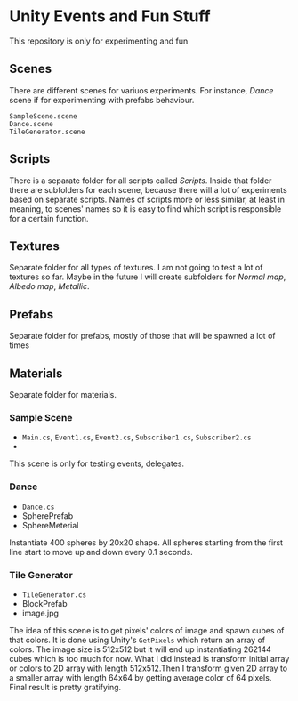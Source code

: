 # Unity Events and Fun Stuff

This repository is only for experimenting and fun

## Scenes

There are different scenes for variuos experiments. For instance, *Dance* scene if for experimenting with prefabs behaviour.

```
SampleScene.scene
Dance.scene
TileGenerator.scene

```

## Scripts

There is a separate folder for all scripts called *Scripts*. Inside that folder there are subfolders for each scene, because there will a
lot of experiments based on separate scripts. Names of scripts more or less similar, at least in meaning, to scenes' names so it is easy to
find which script is responsible for a certain function.

## Textures

Separate folder for all types of textures. I am not going to test a lot of textures so far. Maybe in the future I will create subfolders
for *Normal map*, *Albedo map*, *Metallic*.

## Prefabs

Separate folder for prefabs, mostly of those that will be spawned a lot of times

## Materials

Separate folder for materials.

### Sample Scene

* ```Main.cs```, ```Event1.cs```, ```Event2.cs```, ```Subscriber1.cs```, ```Subscriber2.cs```
*

This scene is only for testing events, delegates. 

### Dance

* ```Dance.cs```
* SpherePrefab
* SphereMeterial

Instantiate 400 spheres by 20x20 shape.
All spheres starting from the first line start to move up and down every 0.1 seconds.

### Tile Generator

* ```TileGenerator.cs```
* BlockPrefab
* image.jpg

The idea of this scene is to get pixels' colors of image and spawn cubes of that colors.
It is done using Unity's  ```GetPixels``` which return an array of colors. The image size is 512x512 but it will end up instantiating 262144 cubes which is too much for now. What I did instead is transform initial array or colors to 2D array with length 512x512.Then I transform given 2D array to a smaller array with length 64x64 by getting average color of 64 pixels. Final result is pretty gratifying.
